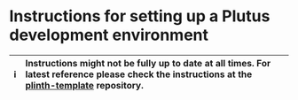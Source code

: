 
# Instructions for setting up a Plutus development environment

| :information_source: | Instructions might not be fully up to date at all times. For latest reference please check the instructions at the [plinth-template](https://github.com/IntersectMBO/plinth-template/tree/main) repository. | 
|----------------------|:-------------------------------------------------------------------------------------------------------------------------------------------------------------------------------------------------------------------------------------------| 
